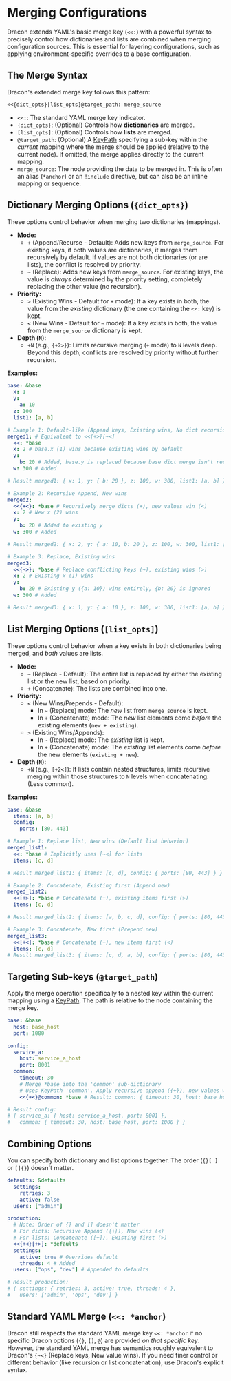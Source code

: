 # Merging Configurations

Dracon extends YAML's basic merge key (`<<:`) with a powerful syntax to precisely control how dictionaries and lists are combined when merging configuration sources. This is essential for layering configurations, such as applying environment-specific overrides to a base configuration.

## The Merge Syntax

Dracon's extended merge key follows this pattern:

`<<{dict_opts}[list_opts]@target_path: merge_source`

- `<<:`: The standard YAML merge key indicator.
- `{dict_opts}`: (Optional) Controls how **dictionaries** are merged.
- `[list_opts]`: (Optional) Controls how **lists** are merged.
- `@target_path`: (Optional) A [KeyPath](keypaths.md) specifying a sub-key within the _current_ mapping where the merge should be applied (relative to the current node). If omitted, the merge applies directly to the current mapping.
- `merge_source`: The node providing the data to be merged in. This is often an alias (`*anchor`) or an `!include` directive, but can also be an inline mapping or sequence.

## Dictionary Merging Options (`{dict_opts}`)

These options control behavior when merging two dictionaries (mappings).

- **Mode:**
  - `+` (Append/Recurse - Default): Adds new keys from `merge_source`. For existing keys, if both values are dictionaries, it merges them recursively by default. If values are not both dictionaries (or are lists), the conflict is resolved by priority.
  - `~` (Replace): Adds new keys from `merge_source`. For existing keys, the value is _always_ determined by the priority setting, completely replacing the other value (no recursion).
- **Priority:**
  - `>` (Existing Wins - Default for `+` mode): If a key exists in both, the value from the _existing_ dictionary (the one containing the `<<:` key) is kept.
  - `<` (New Wins - Default for `~` mode): If a key exists in both, the value from the `merge_source` dictionary is kept.
- **Depth (`N`):**
  - `+N` (e.g., `{+2>}`): Limits recursive merging (`+` mode) to `N` levels deep. Beyond this depth, conflicts are resolved by priority without further recursion.

**Examples:**

```yaml
base: &base
  x: 1
  y:
    a: 10
  z: 100
  list1: [a, b]

# Example 1: Default-like (Append keys, Existing wins, No dict recursion unless forced)
merged1: # Equivalent to <<{+>}[~<]
  <<: *base
  x: 2 # base.x (1) wins because existing wins by default
  y:
    b: 20 # Added, base.y is replaced because base dict merge isn't recursive by default
  w: 300 # Added

# Result merged1: { x: 1, y: { b: 20 }, z: 100, w: 300, list1: [a, b] }

# Example 2: Recursive Append, New wins
merged2:
  <<{+<}: *base # Recursively merge dicts (+), new values win (<)
  x: 2 # New x (2) wins
  y:
    b: 20 # Added to existing y
  w: 300 # Added

# Result merged2: { x: 2, y: { a: 10, b: 20 }, z: 100, w: 300, list1: [a, b] }

# Example 3: Replace, Existing wins
merged3:
  <<{~>}: *base # Replace conflicting keys (~), existing wins (>)
  x: 2 # Existing x (1) wins
  y:
    b: 20 # Existing y ({a: 10}) wins entirely, {b: 20} is ignored
  w: 300 # Added

# Result merged3: { x: 1, y: { a: 10 }, z: 100, w: 300, list1: [a, b] }
```

## List Merging Options (`[list_opts]`)

These options control behavior when a key exists in both dictionaries being merged, and _both_ values are lists.

- **Mode:**
  - `~` (Replace - Default): The entire list is replaced by either the existing list or the new list, based on priority.
  - `+` (Concatenate): The lists are combined into one.
- **Priority:**
  - `<` (New Wins/Prepends - Default):
    - In `~` (Replace) mode: The _new_ list from `merge_source` is kept.
    - In `+` (Concatenate) mode: The _new_ list elements come _before_ the existing elements (`new + existing`).
  - `>` (Existing Wins/Appends):
    - In `~` (Replace) mode: The _existing_ list is kept.
    - In `+` (Concatenate) mode: The _existing_ list elements come _before_ the new elements (`existing + new`).
- **Depth (`N`):**
  - `+N` (e.g., `[+2<]`): If lists contain nested structures, limits recursive merging within those structures to `N` levels when concatenating. (Less common).

**Examples:**

```yaml
base: &base
  items: [a, b]
  config:
    ports: [80, 443]

# Example 1: Replace list, New wins (Default list behavior)
merged_list1:
  <<: *base # Implicitly uses [~<] for lists
  items: [c, d]

# Result merged_list1: { items: [c, d], config: { ports: [80, 443] } }

# Example 2: Concatenate, Existing first (Append new)
merged_list2:
  <<[+>]: *base # Concatenate (+), existing items first (>)
  items: [c, d]

# Result merged_list2: { items: [a, b, c, d], config: { ports: [80, 443] } }

# Example 3: Concatenate, New first (Prepend new)
merged_list3:
  <<[+<]: *base # Concatenate (+), new items first (<)
  items: [c, d]
# Result merged_list3: { items: [c, d, a, b], config: { ports: [80, 443] } }
```

## Targeting Sub-keys (`@target_path`)

Apply the merge operation specifically to a nested key within the current mapping using a [KeyPath](keypaths.md). The path is relative to the node containing the merge key.

```yaml
base: &base
  host: base_host
  port: 1000

config:
  service_a:
    host: service_a_host
    port: 8001
  common:
    timeout: 30
    # Merge *base into the 'common' sub-dictionary
    # Uses KeyPath 'common'. Apply recursive append ({+}), new values win (<)
    <<{+<}@common: *base # Result: common: { timeout: 30, host: base_host, port: 1000 }

# Result config:
# { service_a: { host: service_a_host, port: 8001 },
#   common: { timeout: 30, host: base_host, port: 1000 } }
```

## Combining Options

You can specify both dictionary and list options together. The order (`{}[ ]` or `[]{}`) doesn't matter.

```yaml
defaults: &defaults
  settings:
    retries: 3
    active: false
  users: ["admin"]

production:
  # Note: Order of {} and [] doesn't matter
  # For dicts: Recursive Append ({+}), New wins (<)
  # For lists: Concatenate ([+]), Existing first (>)
  <<{+<}[+>]: *defaults
  settings:
    active: true # Overrides default
    threads: 4 # Added
  users: ["ops", "dev"] # Appended to defaults

# Result production:
# { settings: { retries: 3, active: true, threads: 4 },
#   users: ['admin', 'ops', 'dev'] }
```

## Standard YAML Merge (`<<: *anchor`)

Dracon still respects the standard YAML merge key `<<: *anchor` if no specific Dracon options (`{}`, `[]`, `@`) are provided _on that specific key_. However, the standard YAML merge has semantics roughly equivalent to Dracon's `{~<}` (Replace keys, New value wins). If you need finer control or different behavior (like recursion or list concatenation), use Dracon's explicit syntax.
